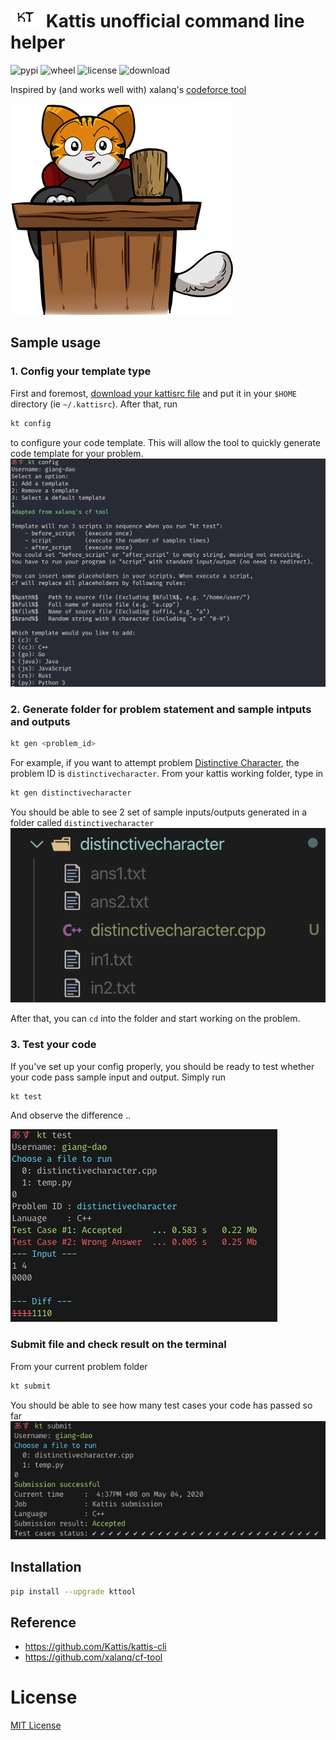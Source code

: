 # <img src="https://raw.githubusercontent.com/heiseish/kt/master/img/icon.png" width="50" height="30"> Kattis unofficial command line helper
![pypi](https://img.shields.io/pypi/v/kttool.svg)
![wheel](https://img.shields.io/pypi/wheel/kttool.svg)
![license](https://img.shields.io/pypi/l/kttool.svg)
![download](https://static.pepy.tech/badge/kttool)

Inspired by (and works well with) xalanq's [codeforce tool](https://github.com/xalanq/cf-tool)

<img src="https://raw.githubusercontent.com/heiseish/kt/master/img/kattis_icon.png">

## Sample usage

### 1. Config your template type
First and foremost, [download your kattisrc file](https://open.kattis.com/download/kattisrc) and put it in your `$HOME` directory (ie `~/.kattisrc`). After that, run
```bash
kt config
```
to configure your code template. This will allow the tool to quickly generate code template for your problem.
<img src="https://raw.githubusercontent.com/heiseish/kt/master/img/config.png">



### 2. Generate folder for problem statement and sample intputs and outputs
```bash
kt gen <problem_id>
```

For example, if you want to attempt problem [Distinctive Character](https://open.kattis.com/problems/distinctivecharacter), the problem ID is `distinctivecharacter`. From your kattis working folder, type in
```bash
kt gen distinctivecharacter
```
You should be able to see 2 set of sample inputs/outputs generated in a folder called `distinctivecharacter`
<img src="https://raw.githubusercontent.com/heiseish/kt/master/img/gen.png">

After that, you can `cd` into the folder and start working on the problem. 

### 3. Test your code
If you've set up your config properly, you should be ready to test whether your code pass sample input and output. Simply run
```bash
kt test
```
And observe the difference ..

<img src="https://raw.githubusercontent.com/heiseish/kt/master/img/diff.png">


### Submit file and check result on the terminal

From your current problem folder
```bash
kt submit
```
You should be able to see how many test cases your code has passed so far
<img src="https://raw.githubusercontent.com/heiseish/kt/master/img/ac.png">


## Installation
```bash
pip install --upgrade kttool
```

## Reference 
- https://github.com/Kattis/kattis-cli
- https://github.com/xalanq/cf-tool

# License
[MIT License](LICENSE)
